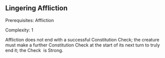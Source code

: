 ## Lingering Affliction

Prerequisites: Affliction

Complexity: 1

Affliction does not end with a successful Constitution Check; the creature must make a further Constitution Check at the start of its next turn to truly end it; the Check  is Strong.